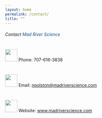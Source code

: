 ```yaml
---
layout: home
permalink: /contact/
title: ""
---
```

<h6>Contact <span style="color:RGB(18,75,139)">Mad River Science</span></h6>

<div style="margin-top: 40px">
<img src="{{ site.url }}{{ site.baseurl }}/assets/images/phone-icon.png" alt="" class="align-left" style="width:40px;  margin-top: 0">
Phone: 707-616-3838
<div style="clear:both"></div>
</div>
<div style="margin-top: 40px">
<img src="{{ site.url }}{{ site.baseurl }}/assets/images/mail-icon.png" alt="" class="align-left" style="width: 40px; margin-top: 0">
Email: <a href="mailto:npolston@madriverscience.com">npolston@madriverscience.com</a>
<div style="clear:both"></div>
</div>
<div style="margin-top: 40px">
<img src="{{ site.url }}{{ site.baseurl }}/assets/images/globe-icon.png" alt="" class="align-left" style="width:40px;  margin-top: 0">
Website: <a href="http://www.madriverscience.com">www.madriverscience.com</a>
<div style="clear:both"></div>
</div>
